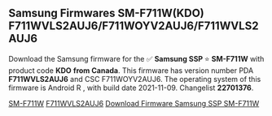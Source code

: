 <h2>Samsung Firmwares SM-F711W(KDO) F711WVLS2AUJ6/F711WOYV2AUJ6/F711WVLS2AUJ6</h2>
Download the Samsung firmware for the ✅ <strong>Samsung SSP </strong> ⭐ <strong>SM-F711W</strong> with product code <strong>KDO</strong> <strong> from Canada</strong>. This firmware has version number PDA <strong>F711WVLS2AUJ6</strong> and CSC F711WOYV2AUJ6. The operating system of this firmware is Android R , with build date 2021-11-09. Changelist <strong>22701376</strong>.


[SM-F711W](https://samfirm.shop/samsung/model/SM-F711W)
[F711WVLS2AUJ6](https://samfirm.shop/samsung/pda/F711WVLS2AUJ6)
[Download Firmware Samsung SSP SM-F711W](https://samfirm.shop/samsung/firmware/472860)
